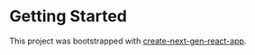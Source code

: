 # Getting Started

This project was bootstrapped with [create-next-gen-react-app](https://github.com/clearfeld/create-next-gen-react-app).
